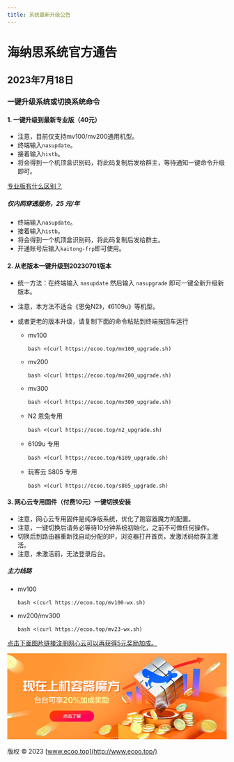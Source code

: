 ```yaml
---
title: 系统最新升级公告
---
```


# 海纳思系统官方通告

## 2023年7月18日

### 一键升级系统或切换系统命令

#### 1. 一键升级到最新专业版（40元）
- 注意，目前仅支持mv100/mv200通用机型。
- 终端输入`nasupdate`。
- 接着输入`histb`。
- 将会得到一个机顶盒识别码，将此码复制后发给群主，等待通知一键命令升级即可。

[专业版有什么区别？](http://www.ecoo.top/professional.html)

##### 仅内网穿透服务，25 元/年
- 终端输入`nasupdate`。
- 接着输入`histb`。
- 将会得到一个机顶盒识别码，将此码复制后发给群主。
- 开通账号后输入`kaitong-frp`即可使用。

#### 2. 从老版本一键升级到20230701版本
- 统一方法：在终端输入 `nasupdate` 然后输入 `nasupgrade` 即可一键全新升级新版本。
- 注意，本方法不适合《恩兔N2》，《6109u》等机型。
- 或者更老的版本升级，请复制下面的命令粘贴到终端按回车运行

    - mv100
        ```shell
        bash <(curl https://ecoo.top/mv100_upgrade.sh)
        ```
    - mv200
        ```shell
        bash <(curl https://ecoo.top/mv200_upgrade.sh)
        ```
    - mv300
        ```shell
        bash <(curl https://ecoo.top/mv300_upgrade.sh)
        ```
    - N2 恩兔专用
        ```shell
        bash <(curl https://ecoo.top/n2_upgrade.sh)
        ```
    - 6109u 专用
        ```shell
        bash <(curl https://ecoo.top/6109_upgrade.sh)
        ```
    - 玩客云 S805 专用
        ```shell
        bash <(curl https://ecoo.top/s805_upgrade.sh)
        ```

#### 3. 网心云专用固件（付费10元）一键切换安装
- 注意，网心云专用固件是纯净版系统，优化了跑容器魔方的配置。
- 注意，一键切换后请务必等待10分钟系统初始化，之前不可做任何操作。
- 切换后到路由器重新找自动分配的IP，浏览器打开首页，发激活码给群主激活。
- 注意，未激活前，无法登录后台。

##### 主力线路
- mv100
    ```shell
    bash <(curl https://ecoo.top/mv100-wx.sh)
    ```
- mv200/mv300
    ```shell
    bash <(curl https://ecoo.top/mv23-wx.sh)
    ```

[点击下面图片链接注册网心云可以再获得5元奖励加成。](https://act.walk-live.com/acts/invite/v3/?inviteid=cb9bbacd)

![网心云](img/onething.jpg)

版权 © 2023 [www.ecoo.top](http://www.ecoo.top/)

